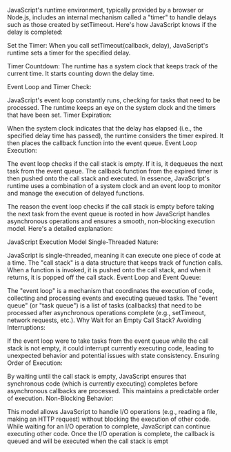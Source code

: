 JavaScript's runtime environment, typically provided by a browser or Node.js, includes an internal mechanism called a "timer" to handle delays such as those created by setTimeout. Here's how JavaScript knows if the delay is completed:

Set the Timer: When you call setTimeout(callback, delay), JavaScript's runtime sets a timer for the specified delay.

Timer Countdown: The runtime has a system clock that keeps track of the current time. It starts counting down the delay time.

Event Loop and Timer Check:

JavaScript's event loop constantly runs, checking for tasks that need to be processed.
The runtime keeps an eye on the system clock and the timers that have been set.
Timer Expiration:

When the system clock indicates that the delay has elapsed (i.e., the specified delay time has passed), the runtime considers the timer expired.
It then places the callback function into the event queue.
Event Loop Execution:

The event loop checks if the call stack is empty. If it is, it dequeues the next task from the event queue.
The callback function from the expired timer is then pushed onto the call stack and executed.
In essence, JavaScript's runtime uses a combination of a system clock and an event loop to monitor and manage the execution of delayed functions.

<!-- WHY IT WILL TAKE TASKS FROM FROM EVENT QUEUE AFTER CALLSTACK IS EMPTY ?  -->

The reason the event loop checks if the call stack is empty before taking the next task from the event queue is rooted in how JavaScript handles asynchronous operations and ensures a smooth, non-blocking execution model. Here's a detailed explanation:

JavaScript Execution Model
Single-Threaded Nature:

JavaScript is single-threaded, meaning it can execute one piece of code at a time.
The "call stack" is a data structure that keeps track of function calls. When a function is invoked, it is pushed onto the call stack, and when it returns, it is popped off the call stack.
Event Loop and Event Queue:

The "event loop" is a mechanism that coordinates the execution of code, collecting and processing events and executing queued tasks.
The "event queue" (or "task queue") is a list of tasks (callbacks) that need to be processed after asynchronous operations complete (e.g., setTimeout, network requests, etc.).
Why Wait for an Empty Call Stack?
Avoiding Interruptions:

If the event loop were to take tasks from the event queue while the call stack is not empty, it could interrupt currently executing code, leading to unexpected behavior and potential issues with state consistency.
Ensuring Order of Execution:

By waiting until the call stack is empty, JavaScript ensures that synchronous code (which is currently executing) completes before asynchronous callbacks are processed. This maintains a predictable order of execution.
Non-Blocking Behavior:

This model allows JavaScript to handle I/O operations (e.g., reading a file, making an HTTP request) without blocking the execution of other code. While waiting for an I/O operation to complete, JavaScript can continue executing other code. Once the I/O operation is complete, the callback is queued and will be executed when the call stack is empt